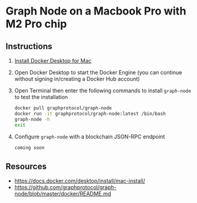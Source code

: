 # Graph Node on a Macbook Pro with M2 Pro chip
## Instructions
1. [Install Docker Desktop for Mac](https://docs.docker.com/desktop/install/mac-install/)
2. Open Docker Desktop to start the Docker Engine (you can continue without signing in/creating a Docker Hub account)
3. Open Terminal then enter the following commands to install `graph-node` to test the installation
    ``` bash
    docker pull graphprotocol/graph-node
    docker run -it graphprotocol/graph-node:latest /bin/bash
    graph-node -h
    exit
    ```

5. Configure `graph-node` with a blockchain JSON-RPC endpoint
    ``` bash
    coming soon
    ```
    
## Resources
* https://docs.docker.com/desktop/install/mac-install/
* https://github.com/graphprotocol/graph-node/blob/master/docker/README.md
